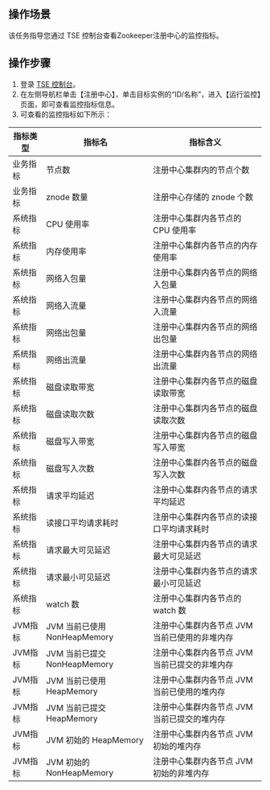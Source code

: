 ## 操作场景
该任务指导您通过 TSE 控制台查看Zookeeper注册中心的监控指标。


## 操作步骤
1. 登录 [TSE 控制台](https://console.cloud.tencent.com/tse)。
2. 在左侧导航栏单击【注册中心】，单击目标实例的“ID/名称”，进入【运行监控】页面，即可查看监控指标信息。
3. 可查看的监控指标如下所示：

|指标类型|指标名|指标含义|
|-|-|-|
|业务指标|节点数|注册中心集群内的节点个数|
|业务指标|znode 数量|注册中心存储的 znode 个数|
|系统指标|CPU 使用率|注册中心集群内各节点的 CPU 使用率|
|系统指标|内存使用率|注册中心集群内各节点的内存使用率|
|系统指标|网络入包量|注册中心集群内各节点的网络入包量|
|系统指标|网络入流量|注册中心集群内各节点的网络入流量|
|系统指标|网络出包量|注册中心集群内各节点的网络出包量|
|系统指标|网络出流量|注册中心集群内各节点的网络出流量|
|系统指标|磁盘读取带宽|注册中心集群内各节点的磁盘读取带宽|
|系统指标|磁盘读取次数|注册中心集群内各节点的磁盘读取次数|
|系统指标|磁盘写入带宽|注册中心集群内各节点的磁盘写入带宽|
|系统指标|磁盘写入次数|注册中心集群内各节点的磁盘写入次数|
|系统指标|请求平均延迟|注册中心集群内各节点的请求平均延迟|
|系统指标|读接口平均请求耗时|注册中心集群内各节点的读接口平均请求耗时|
|系统指标|请求最大可见延迟|注册中心集群内各节点的请求最大可见延迟|
|系统指标|请求最小可见延迟|注册中心集群内各节点的请求最小可见延迟|
|系统指标|watch 数|注册中心集群内各节点的 watch 数|
|JVM指标|JVM 当前已使用 NonHeapMemory|注册中心集群内各节点 JVM 当前已使用的非堆内存|
|JVM指标|JVM 当前已提交 NonHeapMemory|注册中心集群内各节点 JVM 当前已提交的非堆内存|
|JVM指标|JVM 当前已使用 HeapMemory|注册中心集群内各节点 JVM 当前已使用的堆内存|
|JVM指标|JVM 当前已提交 HeapMemory|注册中心集群内各节点 JVM 当前已提交的堆内存|
|JVM指标|JVM 初始的 HeapMemory|注册中心集群内各节点 JVM 初始的堆内存|
|JVM指标|JVM 初始的 NonHeapMemory|注册中心集群内各节点 JVM 初始的非堆内存|
